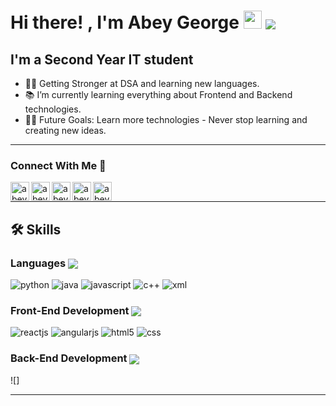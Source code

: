 # Hi there! , I'm Abey George <img src="https://media.giphy.com/media/hvRJCLFzcasrR4ia7z/giphy.gif" width="29px" /> <img align="center" src="https://komarev.com/ghpvc/?username=gabey14&color=red&style=plastic&label=VISITORS" />




## I'm a Second Year IT student
- 👨‍💻 Getting Stronger at DSA and learning new languages.
- 📚 I’m currently learning everything about Frontend and Backend technologies.
- 💪🏼 Future Goals: Learn more technologies - Never stop learning and creating new ideas. <br />
---

### Connect With Me 📝

[<img align="left" alt="abey | LinkedIn" height="30px" src="https://img.icons8.com/nolan/64/linkedin.png"/>][linkedin]
[<img align="left" alt="abey | Twitter" height="30px" src="https://img.icons8.com/nolan/64/twitter-squared.png"/>][twitter]
[<img align="left" alt="abey | Instagram" height="30px" src="https://img.icons8.com/nolan/64/instagram-new.png"/>][instagram]
[<img align="left" alt="abey | Github" height="30px" src="https://img.icons8.com/nolan/64/github.png"/>][github]
[<img align="left" alt="abey | Gmail" height="30px" src="https://img.icons8.com/nolan/64/gmail.png"/>][gmail]
<br />

---

## 🛠️ Skills

### Languages <img align="center" src="https://img.icons8.com/nolan/32/programming.png"/>

![python](https://img.icons8.com/nolan/64/python.png?style=for-the-badge&logo=python&logoColor=white)
![java](https://img.icons8.com/nolan/64/java-coffee-cup-logo.png?style=for-the-badge&logo=java&logoColor=white)
![javascript](https://img.icons8.com/nolan/64/js.png?style=for-the-badge&logo=javascript&logoColor=white)
![c++](https://img.icons8.com/nolan/64/c-plus-plus.png?style=for-the-badge&logo=c++&logoColor=white)
![xml](https://img.icons8.com/nolan/64/xml.png?style=for-the-badge&logo=c++&logoColor=white)

### Front-End Development <img align="center" src="https://img.icons8.com/nolan/32/source-code.png"/>

![reactjs](https://img.icons8.com/nolan/64/react-native.png?style=for-the-badge&logo=c++&logoColor=white)
![angularjs](https://img.icons8.com/nolan/64/angularjs.png?style=for-the-badge&logo=c++&logoColor=white)
![html5](https://img.icons8.com/nolan/64/html-5.png?style=for-the-badge&logo=c++&logoColor=white)
![css](https://img.icons8.com/nolan/64/css-filetype.png?style=for-the-badge&logo=c++&logoColor=white)

### Back-End Development <img align="center" src="https://img.icons8.com/nolan/32/backend-development.png"/>

![]

---
[linkedin]: https://linkedin.com/in/gabey14
[twitter]: https://twitter.com/Abeygeorge14
[instagram]: https://www.instagram.com/g_abey
[github]: https://github.com/gabey14
[gmail]: mailto:abeygeorge14@gmail.com
